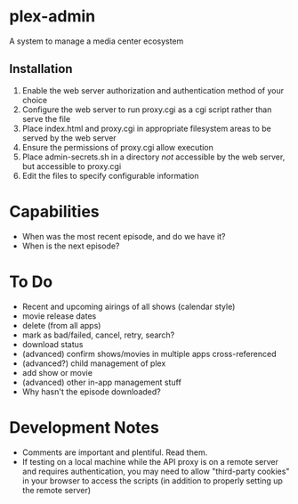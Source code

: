 # plex-admin

A system to manage a media center ecosystem

## Installation

1. Enable the web server authorization and authentication method of your choice
1. Configure the web server to run proxy.cgi as a cgi script rather than serve the file
1. Place index.html and proxy.cgi in appropriate filesystem areas to be served by the web server
1. Ensure the permissions of proxy.cgi allow execution
1. Place admin-secrets.sh in a directory _not_ accessible by the web server, but accessible to proxy.cgi
1. Edit the files to specify configurable information

# Capabilities

- When was the most recent episode, and do we have it?
- When is the next episode?

# To Do

- Recent and upcoming airings of all shows (calendar style)
- movie release dates
- delete (from all apps)
- mark as bad/failed, cancel, retry, search?
- download status
- (advanced) confirm shows/movies in multiple apps cross-referenced
- (advanced?) child management of plex
- add show or movie
- (advanced) other in-app management stuff
- Why hasn't the episode downloaded?

# Development Notes

- Comments are important and plentiful. Read them.
- If testing on a local machine while the API proxy is on a remote server and requires authentication,
  you may need to allow "third-party cookies" in your browser to access the scripts (in addition to properly setting up the remote server)
